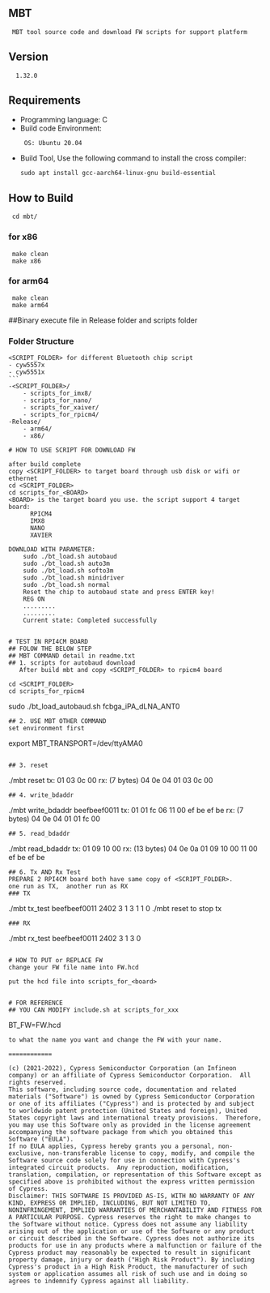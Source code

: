 ## MBT
   ```
    MBT tool source code and download FW scripts for support platform
   ```

## Version
```
  1.32.0
```

## Requirements

- Programming language: C
- Build code Environment:
   ```
	OS: Ubuntu 20.04
   ```
- Build Tool, Use the following command to install the cross compiler:
   ```
   sudo apt install gcc-aarch64-linux-gnu build-essential
   ```

## How to Build
   ```
    cd mbt/
   ```
### for x86
   ```
    make clean
    make x86
   ```
### for arm64
   ```
    make clean
    make arm64
   ```
##Binary execute file in Release folder and scripts folder

### Folder Structure
    <SCRIPT_FOLDER> for different Bluetooth chip script
    - cyw5557x
    - cyw5551x
    ```
 	-<SCRIPT_FOLDER>/
		- scripts_for_imx8/
		- scripts_for_nano/
		- scripts_for_xaiver/
		- scripts_for_rpicm4/
	-Release/
		- arm64/
		- x86/
```
# HOW TO USE SCRIPT FOR DOWNLOAD FW
```
	after build complete
	copy <SCRIPT_FOLDER> to target board through usb disk or wifi or ethernet
	cd <SCRIPT_FOLDER>
	cd scripts_for_<BOARD>
	<BOARD> is the target board you use. the script support 4 target board:
          RPICM4
          IMX8
          NANO
          XAVIER

	DOWNLOAD WITH PARAMETER:
		sudo ./bt_load.sh autobaud
		sudo ./bt_load.sh auto3m
		sudo ./bt_load.sh softo3m
		sudo ./bt_load.sh minidriver
		sudo ./bt_load.sh normal
		Reset the chip to autobaud state and press ENTER key!
		REG ON
		.........
		.........
		Current state: Completed successfully
```

# TEST IN RPI4CM BOARD
## FOLOW THE BELOW STEP
## MBT COMMAND detail in readme.txt
## 1. scripts for autobaud download
   After build mbt and copy <SCRIPT_FOLDER> to rpicm4 board
   ```
	cd <SCRIPT_FOLDER>
	cd scripts_for_rpicm4
sudo ./bt_load_autobaud.sh fcbga_iPA_dLNA_ANT0
   ```
## 2. USE MBT OTHER COMMAND
   set environment first
   ```
   export MBT_TRANSPORT=/dev/ttyAMA0
   ```

## 3. reset
   ```
./mbt reset
    tx:
     01 03 0c 00
    rx: (7 bytes)
     04 0e 04 01 03 0c 00

   ```
## 4. write_bdaddr
   ```
./mbt write_bdaddr beefbeef0011
tx:
 01 01 fc 06 11 00 ef be ef be
rx: (7 bytes)
 04 0e 04 01 01 fc 00
   ```
## 5. read_bdaddr
   ```
./mbt read_bdaddr
tx:
 01 09 10 00
rx: (13 bytes)
 04 0e 0a 01 09 10 00 11 00 ef be ef be
   ```
## 6. Tx AND Rx Test
   PREPARE 2 RPI4CM board both have same copy of <SCRIPT_FOLDER>.
   one run as TX,  another run as RX
### TX
   ```
./mbt tx_test beefbeef0011 2402 3 1 3 1 1 0
./mbt reset to stop tx
   ```
### RX
   ```
./mbt rx_test beefbeef0011 2402 3 1 3 0
   ```

# HOW TO PUT or REPLACE FW
change your FW file name into FW.hcd
```
	put the hcd file into scripts_for_<board>
```

# FOR REFERENCE
## YOU CAN MODIFY include.sh at scripts_for_xxx
```
BT_FW=FW.hcd
```
to what the name you want and change the FW with your name.

============

(c) (2021-2022), Cypress Semiconductor Corporation (an Infineon company) or an affiliate of Cypress Semiconductor Corporation.  All rights reserved.
This software, including source code, documentation and related materials ("Software") is owned by Cypress Semiconductor Corporation or one of its affiliates ("Cypress") and is protected by and subject to worldwide patent protection (United States and foreign), United States copyright laws and international treaty provisions.  Therefore, you may use this Software only as provided in the license agreement accompanying the software package from which you obtained this Software ("EULA").
If no EULA applies, Cypress hereby grants you a personal, non-exclusive, non-transferable license to copy, modify, and compile the Software source code solely for use in connection with Cypress's integrated circuit products.  Any reproduction, modification, translation, compilation, or representation of this Software except as specified above is prohibited without the express written permission of Cypress.
Disclaimer: THIS SOFTWARE IS PROVIDED AS-IS, WITH NO WARRANTY OF ANY KIND, EXPRESS OR IMPLIED, INCLUDING, BUT NOT LIMITED TO, NONINFRINGEMENT, IMPLIED WARRANTIES OF MERCHANTABILITY AND FITNESS FOR A PARTICULAR PURPOSE. Cypress reserves the right to make changes to the Software without notice. Cypress does not assume any liability arising out of the application or use of the Software or any product or circuit described in the Software. Cypress does not authorize its products for use in any products where a malfunction or failure of the Cypress product may reasonably be expected to result in significant property damage, injury or death ("High Risk Product"). By including Cypress's product in a High Risk Product, the manufacturer of such system or application assumes all risk of such use and in doing so agrees to indemnify Cypress against all liability.
